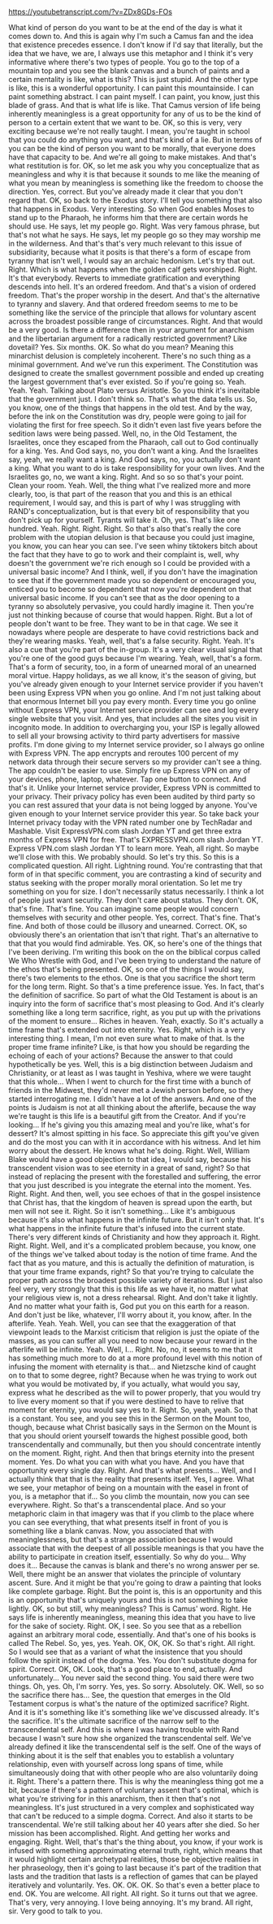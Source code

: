 https://youtubetranscript.com/?v=ZDx8GDs-FOs

 What kind of person do you want to be at the end of the day is what it comes down to. And this is again why I'm such a Camus fan and the idea that existence precedes essence. I don't know if I'd say that literally, but the idea that we have, we are, I always use this metaphor and I think it's very informative where there's two types of people. You go to the top of a mountain top and you see the blank canvas and a bunch of paints and a certain mentality is like, what is this? This is just stupid. And the other type is like, this is a wonderful opportunity. I can paint this mountainside. I can paint something abstract. I can paint myself. I can paint, you know, just this blade of grass. And that is what life is like. That Camus version of life being inherently meaningless is a great opportunity for any of us to be the kind of person to a certain extent that we want to be. OK, so this is very, very exciting because we're not really taught. I mean, you're taught in school that you could do anything you want, and that's kind of a lie. But in terms of you can be the kind of person you want to be morally, that everyone does have that capacity to be. And we're all going to make mistakes. And that's what restitution is for. OK, so let me ask you why you conceptualize that as meaningless and why it is that because it sounds to me like the meaning of what you mean by meaningless is something like the freedom to choose the direction. Yes, correct. But you've already made it clear that you don't regard that. OK, so back to the Exodus story. I'll tell you something that also that happens in Exodus. Very interesting. So when God enables Moses to stand up to the Pharaoh, he informs him that there are certain words he should use. He says, let my people go. Right. Was very famous phrase, but that's not what he says. He says, let my people go so they may worship me in the wilderness. And that's that's very much relevant to this issue of subsidiarity, because what it posits is that there's a form of escape from tyranny that isn't well, I would say an archaic hedonism. Let's try that out. Right. Which is what happens when the golden calf gets worshiped. Right. It's that everybody. Reverts to immediate gratification and everything descends into hell. It's an ordered freedom. And that's a vision of ordered freedom. That's the proper worship in the desert. And that's the alternative to tyranny and slavery. And that ordered freedom seems to me to be something like the service of the principle that allows for voluntary ascent across the broadest possible range of circumstances. Right. And that would be a very good. Is there a difference then in your argument for anarchism and the libertarian argument for a radically restricted government? Like dovetail? Yes. Six months. OK. So what do you mean? Meaning this minarchist delusion is completely incoherent. There's no such thing as a minimal government. And we've run this experiment. The Constitution was designed to create the smallest government possible and ended up creating the largest government that's ever existed. So if you're going so. Yeah. Yeah. Yeah. Talking about Plato versus Aristotle. So you think it's inevitable that the government just. I don't think so. That's what the data tells us. So, you know, one of the things that happens in the old test. And by the way, before the ink on the Constitution was dry, people were going to jail for violating the first for free speech. So it didn't even last five years before the sedition laws were being passed. Well, no, in the Old Testament, the Israelites, once they escaped from the Pharaoh, call out to God continually for a king. Yes. And God says, no, you don't want a king. And the Israelites say, yeah, we really want a king. And God says, no, you actually don't want a king. What you want to do is take responsibility for your own lives. And the Israelites go, no, we want a king. Right. And so so so that's your point. Clean your room. Yeah. Well, the thing what I've realized more and more clearly, too, is that part of the reason that you and this is an ethical requirement, I would say, and this is part of why I was struggling with RAND's conceptualization, but is that every bit of responsibility that you don't pick up for yourself. Tyrants will take it. Oh, yes. That's like one hundred. Yeah. Right. Right. Right. So that's also that's really the core problem with the utopian delusion is that because you could just imagine, you know, you can hear you can see. I've seen whiny tiktokers bitch about the fact that they have to go to work and their complaint is, well, why doesn't the government we're rich enough so I could be provided with a universal basic income? And I think, well, if you don't have the imagination to see that if the government made you so dependent or encouraged you, enticed you to become so dependent that now you're dependent on that universal basic income. If you can't see that as the door opening to a tyranny so absolutely pervasive, you could hardly imagine it. Then you're just not thinking because of course that would happen. Right. But a lot of people don't want to be free. They want to be in that cage. We see it nowadays where people are desperate to have covid restrictions back and they're wearing masks. Yeah, well, that's a false security. Right. Yeah. It's also a cue that you're part of the in-group. It's a very clear visual signal that you're one of the good guys because I'm wearing. Yeah, well, that's a form. That's a form of security, too, in a form of unearned moral of an unearned moral virtue. Happy holidays, as we all know, it's the season of giving, but you've already given enough to your Internet service provider if you haven't been using Express VPN when you go online. And I'm not just talking about that enormous Internet bill you pay every month. Every time you go online without Express VPN, your Internet service provider can see and log every single website that you visit. And yes, that includes all the sites you visit in incognito mode. In addition to overcharging you, your ISP is legally allowed to sell all your browsing activity to third party advertisers for massive profits. I'm done giving to my Internet service provider, so I always go online with Express VPN. The app encrypts and reroutes 100 percent of my network data through their secure servers so my provider can't see a thing. The app couldn't be easier to use. Simply fire up Express VPN on any of your devices, phone, laptop, whatever. Tap one button to connect. And that's it. Unlike your Internet service provider, Express VPN is committed to your privacy. Their privacy policy has even been audited by third party so you can rest assured that your data is not being logged by anyone. You've given enough to your Internet service provider this year. So take back your Internet privacy today with the VPN rated number one by TechRadar and Mashable. Visit ExpressVPN.com slash Jordan YT and get three extra months of Express VPN for free. That's EXPRESSVPN.com slash Jordan YT. Express VPN.com slash Jordan YT to learn more. Yeah, all right. So maybe we'll close with this. We probably should. So let's try this. So this is a complicated question. All right. Lightning round. You're contrasting that that form of in that specific comment, you are contrasting a kind of security and status seeking with the proper morally moral orientation. So let me try something on you for size. I don't necessarily status necessarily. I think a lot of people just want security. They don't care about status. They don't. OK, that's fine. That's fine. You can imagine some people would concern themselves with security and other people. Yes, correct. That's fine. That's fine. And both of those could be illusory and unearned. Correct. OK, so obviously there's an orientation that isn't that right. That's an alternative to that that you would find admirable. Yes. OK, so here's one of the things that I've been deriving. I'm writing this book on the on the biblical corpus called We Who Wrestle with God, and I've been trying to understand the nature of the ethos that's being presented. OK, so one of the things I would say, there's two elements to the ethos. One is that you sacrifice the short term for the long term. Right. So that's a time preference issue. Yes. In fact, that's the definition of sacrifice. So part of what the Old Testament is about is an inquiry into the form of sacrifice that's most pleasing to God. And it's clearly something like a long term sacrifice, right, as you put up with the privations of the moment to ensure... Riches in heaven. Yeah, exactly. So it's actually a time frame that's extended out into eternity. Yes. Right, which is a very interesting thing. I mean, I'm not even sure what to make of that. Is the proper time frame infinite? Like, is that how you should be regarding the echoing of each of your actions? Because the answer to that could hypothetically be yes. Well, this is a big distinction between Judaism and Christianity, or at least as I was taught in Yeshiva, where we were taught that this whole... When I went to church for the first time with a bunch of friends in the Midwest, they'd never met a Jewish person before, so they started interrogating me. I didn't have a lot of the answers. And one of the points is Judaism is not at all thinking about the afterlife, because the way we're taught is this life is a beautiful gift from the Creator. And if you're looking... If he's giving you this amazing meal and you're like, what's for dessert? It's almost spitting in his face. So appreciate this gift you've given and do the most you can with it in accordance with his witness. And let him worry about the dessert. He knows what he's doing. Right. Well, William Blake would have a good objection to that idea, I would say, because his transcendent vision was to see eternity in a great of sand, right? So that instead of replacing the present with the forestalled and suffering, the error that you just described is you integrate the eternal into the moment. Yes. Right. Right. And then, well, you see echoes of that in the gospel insistence that Christ has, that the kingdom of heaven is spread upon the earth, but men will not see it. Right. So it isn't something... Like it's ambiguous because it's also what happens in the infinite future. But it isn't only that. It's what happens in the infinite future that's infused into the current state. There's very different kinds of Christianity and how they approach it. Right. Right. Right. Well, and it's a complicated problem because, you know, one of the things we've talked about today is the notion of time frame. And the fact that as you mature, and this is actually the definition of maturation, is that your time frame expands, right? So that you're trying to calculate the proper path across the broadest possible variety of iterations. But I just also feel very, very strongly that this is this life as we have it, no matter what your religious view is, not a dress rehearsal. Right. And don't take it lightly. And no matter what your faith is, God put you on this earth for a reason. And don't just be like, whatever, I'll worry about it, you know, after. In the afterlife. Yeah. Yeah. Well, you can see that the exaggeration of that viewpoint leads to the Marxist criticism that religion is just the opiate of the masses, as you can suffer all you need to now because your reward in the afterlife will be infinite. Yeah. Well, I... Right. No, no, it seems to me that it has something much more to do at a more profound level with this notion of infusing the moment with eternality is that... and Nietzsche kind of caught on to that to some degree, right? Because when he was trying to work out what you would be motivated by, if you actually, what would you say, express what he described as the will to power properly, that you would try to live every moment so that if you were destined to have to relive that moment for eternity, you would say yes to it. Right. So, yeah, yeah. So that is a constant. You see, and you see this in the Sermon on the Mount too, though, because what Christ basically says in the Sermon on the Mount is that you should orient yourself towards the highest possible good, both transcendentally and communally, but then you should concentrate intently on the moment. Right, right. And then that brings eternity into the present moment. Yes. Do what you can with what you have. And you have that opportunity every single day. Right. And that's what presents... Well, and I actually think that that is the reality that presents itself. Yes, I agree. What we see, your metaphor of being on a mountain with the easel in front of you, is a metaphor that if... So you climb the mountain, now you can see everywhere. Right. So that's a transcendental place. And so your metaphoric claim in that imagery was that if you climb to the place where you can see everything, that what presents itself in front of you is something like a blank canvas. Now, you associated that with meaninglessness, but that's a strange association because I would associate that with the deepest of all possible meanings is that you have the ability to participate in creation itself, essentially. So why do you... Why does it... Because the canvas is blank and there's no wrong answer per se. Well, there might be an answer that violates the principle of voluntary ascent. Sure. And it might be that you're going to draw a painting that looks like complete garbage. Right. But the point is, this is an opportunity and this is an opportunity that's uniquely yours and this is not something to take lightly. OK, so but still, why meaningless? This is Camus' word. Right. He says life is inherently meaningless, meaning this idea that you have to live for the sake of society. Right. OK, I see. So you see that as a rebellion against an arbitrary moral code, essentially. And that's one of his books is called The Rebel. So, yes, yes. Yeah. OK, OK, OK. So that's right. All right. So I would see that as a variant of what the insistence that you should follow the spirit instead of the dogma. Yes. You don't substitute dogma for spirit. Correct. OK, OK. Look, that's a good place to end, actually. And unfortunately... You never said the second thing. You said there were two things. Oh, yes. Oh, I'm sorry. Yes, yes. So sorry. Absolutely. OK. Well, so so the sacrifice there has... See, the question that emerges in the Old Testament corpus is what's the nature of the optimized sacrifice? Right. And it is it's something like it's something like we've discussed already. It's the sacrifice. It's the ultimate sacrifice of the narrow self to the transcendental self. And this is where I was having trouble with Rand because I wasn't sure how she organized the transcendental self. We've already defined it like the transcendental self is the self. One of the ways of thinking about it is the self that enables you to establish a voluntary relationship, even with yourself across long spans of time, while simultaneously doing that with other people who are also voluntarily doing it. Right. There's a pattern there. This is why the meaningless thing got me a bit, because if there's a pattern of voluntary assent that's optimal, which is what you're striving for in this anarchism, then it then that's not meaningless. It's just structured in a very complex and sophisticated way that can't be reduced to a simple dogma. Correct. And also it starts to be transcendental. We're still talking about her 40 years after she died. So her mission has been accomplished. Right. And getting her works and engaging. Right. Well, that's that's the thing about, you know, if your work is infused with something approximating eternal truth, right, which means that it would highlight certain archetypal realities, those be objective realities in her phraseology, then it's going to last because it's part of the tradition that lasts and the tradition that lasts is a reflection of games that can be played iteratively and voluntarily. Yes. OK. OK. OK. So that's even a better place to end. OK. You are welcome. All right. All right. So it turns out that we agree. That's very, very annoying. I love being annoying. It's my brand. All right, sir. Very good to talk to you.